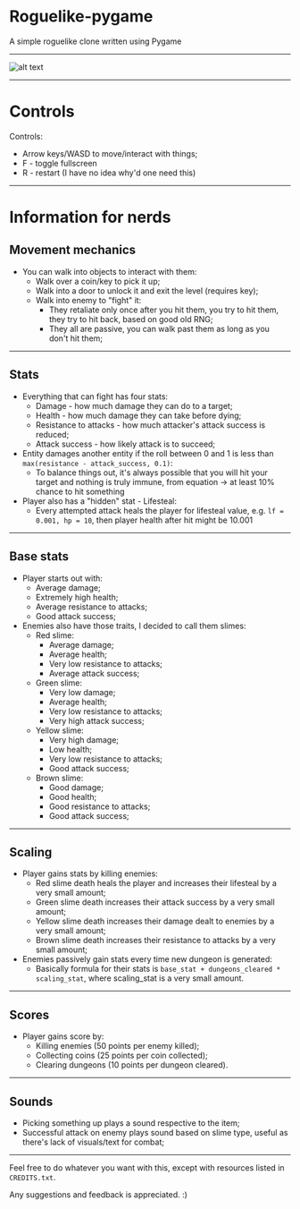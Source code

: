 # Roguelike-pygame
A simple roguelike clone written using Pygame

---

![alt text](https://raw.githubusercontent.com/Hevaesi/Roguelike-pygame/master/etc/screenshot.png "Roguelike")

---

# Controls

Controls:
  * Arrow keys/WASD to move/interact with things;
  * F - toggle fullscreen
  * R - restart (I have no idea why'd one need this)

---

# Information for nerds

## Movement mechanics

* You can walk into objects to interact with them:
  * Walk over a coin/key to pick it up;
  * Walk into a door to unlock it and exit the level (requires key);
  * Walk into enemy to "fight" it:
    * They retaliate only once after you hit them, you try to hit them, they try to hit back, based on good old RNG;
    * They all are passive, you can walk past them as long as you don't hit them;

---

## Stats

* Everything that can fight has four stats:
  * Damage - how much damage they can do to a target;
  * Health - how much damage they can take before dying;
  * Resistance to attacks - how much attacker's attack success is reduced;
  * Attack success - how likely attack is to succeed;
* Entity damages another entity if the roll between 0 and 1 is less than `max(resistance - attack_success, 0.1)`:
  * To balance things out, it's always possible that you will hit your target and nothing is truly immune, from equation -> at least 10% chance to hit something
* Player also has a "hidden" stat - Lifesteal:
  * Every attempted attack heals the player for lifesteal value, e.g. `lf = 0.001, hp = 10`, then player health after hit might be 10.001

---

## Base stats

* Player starts out with:
  * Average damage;
  * Extremely high health;
  * Average resistance to attacks;
  * Good attack success;
* Enemies also have those traits, I decided to call them slimes:
  * Red slime:
    * Average damage;
    * Average health;
    * Very low resistance to attacks;
    * Average attack success;
  * Green slime:
    * Very low damage;
    * Average health;
    * Very low resistance to attacks;
    * Very high attack success;
  * Yellow slime:
    * Very high damage;
    * Low health;
    * Very low resistance to attacks;
    * Good attack success;
  * Brown slime:
    * Good damage;
    * Good health;
    * Good resistance to attacks;
    * Good attack success;
---

## Scaling

* Player gains stats by killing enemies:
  * Red slime death heals the player and increases their lifesteal by a very small amount;
  * Green slime death increases their attack success by a very small amount;
  * Yellow slime death increases their damage dealt to enemies by a very small amount;
  * Brown slime death increases their resistance to attacks by a very small amount;
* Enemies passively gain stats every time new dungeon is generated:
  * Basically formula for their stats is `base_stat + dungeons_cleared * scaling_stat`, where scaling_stat is a very small amount.

---

## Scores

* Player gains score by:
  * Killing enemies (50 points per enemy killed);
  * Collecting coins (25 points per coin collected);
  * Clearing dungeons (10 points per dungeon cleared).

---

## Sounds

* Picking something up plays a sound respective to the item;
* Successful attack on enemy plays sound based on slime type, useful as there's lack of visuals/text for combat;

---

Feel free to do whatever you want with this, except with resources listed in `CREDITS.txt`.

Any suggestions and feedback is appreciated. :)